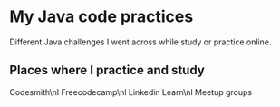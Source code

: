 # My Java code practices 

Different Java challenges I went across while study or practice online. 

## Places where I practice and study 

Codesmith\nl Freecodecamp\nl Linkedin Learn\nl Meetup groups 
